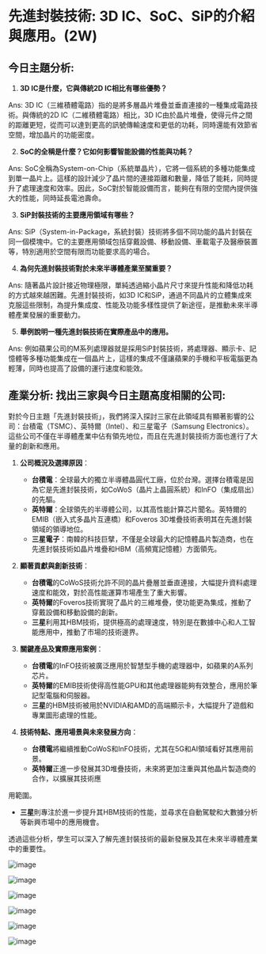 # 先進封裝技術: 3D IC、SoC、SiP的介紹與應用。(2W)

## 今日主題分析:

1. **3D IC是什麼，它與傳統2D IC相比有哪些優勢？**

Ans: 3D IC（三維積體電路）指的是將多層晶片堆疊並垂直連接的一種集成電路技術。與傳統的2D IC（二維積體電路）相比，3D IC由於晶片堆疊，使得元件之間的距離更短，從而可以達到更高的訊號傳輸速度和更低的功耗，同時還能有效節省空間，增加晶片的功能密度。

2. **SoC的全稱是什麼？它如何影響智能設備的性能與功耗？**

Ans: SoC全稱為System-on-Chip（系統單晶片），它將一個系統的多種功能集成到單一晶片上。這樣的設計減少了晶片間的連接距離和數量，降低了能耗，同時提升了處理速度和效率。因此，SoC對於智能設備而言，能夠在有限的空間內提供強大的性能，同時延長電池壽命。

3. **SiP封裝技術的主要應用領域有哪些？**

Ans: SiP（System-in-Package，系統封裝）技術將多個不同功能的晶片封裝在同一個模塊中。它的主要應用領域包括穿戴設備、移動設備、車載電子及醫療裝置等，特別適用於空間有限而功能要求高的場合。

4. **為何先進封裝技術對於未來半導體產業至關重要？**

Ans: 隨著晶片設計接近物理極限，單純透過縮小晶片尺寸來提升性能和降低功耗的方式越來越困難。先進封裝技術，如3D IC和SiP，通過不同晶片的立體集成來克服這些限制，為提升集成度、性能及功能多樣性提供了新途徑，是推動未來半導體產業發展的重要動力。

5. **舉例說明一種先進封裝技術在實際產品中的應用。**

Ans: 例如蘋果公司的M系列處理器就是採用SiP封裝技術，將處理器、顯示卡、記憶體等多種功能集成在一個晶片上，這樣的集成不僅讓蘋果的手機和平板電腦更為輕薄，同時也提高了設備的運行速度和能效。

## 產業分析: 找出三家與今日主題高度相關的公司:

對於今日主題「先進封裝技術」，我們將深入探討三家在此領域具有顯著影響的公司：台積電（TSMC）、英特爾（Intel）、和三星電子（Samsung Electronics）。這些公司不僅在半導體產業中佔有領先地位，而且在先進封裝技術方面也進行了大量的創新和應用。

1. **公司概況及選擇原因**：
   - **台積電**：全球最大的獨立半導體晶圓代工廠，位於台灣。選擇台積電是因為它是先進封裝技術，如CoWoS（晶片上晶圓系統）和InFO（集成扇出）的先驅。
   - **英特爾**：全球領先的半導體公司，以其高性能計算芯片聞名。英特爾的EMIB（嵌入式多晶片互連橋）和Foveros 3D堆疊技術表明其在先進封裝領域的領導地位。
   - **三星電子**：南韓的科技巨擘，不僅是全球最大的記憶體晶片製造商，也在先進封裝技術如晶片堆疊和HBM（高頻寬記憶體）方面領先。

2. **顯著貢獻與創新技術**：
   - **台積電**的CoWoS技術允許不同的晶片疊層並垂直連接，大幅提升資料處理速度和能效，對於高性能運算市場產生了重大影響。
   - **英特爾**的Foveros技術實現了晶片的三維堆疊，使功能更為集成，推動了穿戴設備和移動設備的創新。
   - **三星**利用其HBM技術，提供極高的處理速度，特別是在數據中心和人工智能應用中，推動了市場的技術邊界。

3. **關鍵產品及實際應用案例**：
   - **台積電**的InFO技術被廣泛應用於智慧型手機的處理器中，如蘋果的A系列芯片。
   - **英特爾**的EMIB技術使得高性能GPU和其他處理器能夠有效整合，應用於筆記型電腦和伺服器。
   - **三星**的HBM技術被用於NVIDIA和AMD的高端顯示卡，大幅提升了遊戲和專業圖形處理的性能。

4. **技術特點、應用場景與未來發展方向**：
   - **台積電**將繼續推動CoWoS和InFO技術，尤其在5G和AI領域看好其應用前景。
   - **英特爾**正進一步發展其3D堆疊技術，未來將更加注重與其他晶片製造商的合作，以擴展其技術應

用範圍。
   - **三星**則專注於進一步提升其HBM技術的性能，並尋求在自動駕駛和大數據分析等新興市場中的應用機會。

透過這些分析，學生可以深入了解先進封裝技術的最新發展及其在未來半導體產業中的重要性。

![image](https://github.com/Grace-TA/ITEE2024/assets/89304181/211d1f2f-96a6-436d-999c-725be598099c)

![image](https://github.com/Grace-TA/ITEE2024/assets/89304181/c17b132c-c3de-46e9-8e0e-76e45448969c)

![image](https://github.com/Grace-TA/ITEE2024/assets/89304181/50ef2adb-ad24-49b1-a1e5-127a06cce11a)

![image](https://github.com/Grace-TA/ITEE2024/assets/89304181/c1a401d0-b608-43ed-a5e5-2ffb45a2d164)

![image](https://github.com/Grace-TA/ITEE2024/assets/89304181/658f851e-87b9-49c6-9576-9cf0498d75e3)

![image](https://github.com/Grace-TA/ITEE2024/assets/89304181/ff1455e4-bd24-4a23-823f-a8aa82229cbe)
